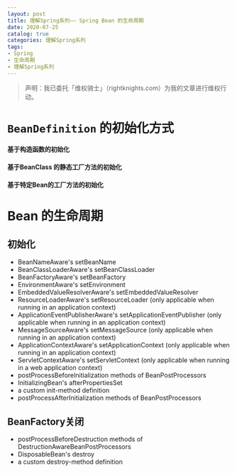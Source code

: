 ```yaml
---
layout: post
title: 理解Spring系列—— Spring Bean 的生命周期
date: 2020-07-25
catalog: true
categories: 理解Spring系列
tags: 
- Spring
- 生命周期
- 理解Spring系列
---
```

> 声明：我已委托「维权骑士」（rightknights.com）为我的文章进行维权行动。


#  `BeanDefinition`  的初始化方式

#### 基于构造函数的初始化
#### 基于BeanClass 的静态工厂方法的初始化
#### 基于特定Bean的工厂方法的初始化


# Bean 的生命周期

## 初始化


- BeanNameAware's setBeanName
- BeanClassLoaderAware's setBeanClassLoader
- BeanFactoryAware's setBeanFactory
- EnvironmentAware's setEnvironment
- EmbeddedValueResolverAware's setEmbeddedValueResolver
- ResourceLoaderAware's setResourceLoader (only applicable when running in an application context)
- ApplicationEventPublisherAware's setApplicationEventPublisher (only applicable when running in an application context)
- MessageSourceAware's setMessageSource (only applicable when running in an application context)
- ApplicationContextAware's setApplicationContext (only applicable when running in an application context)
- ServletContextAware's setServletContext (only applicable when running in a web application context)
- postProcessBeforeInitialization methods of BeanPostProcessors
- InitializingBean's afterPropertiesSet
- a custom init-method definition
- postProcessAfterInitialization methods of BeanPostProcessors

## BeanFactory关闭


- postProcessBeforeDestruction methods of DestructionAwareBeanPostProcessors
- DisposableBean's destroy
- a custom destroy-method definition
